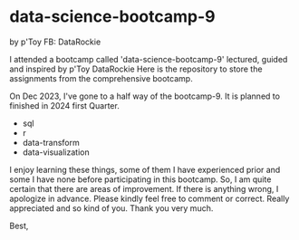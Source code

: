 # data-science-bootcamp-9
by p'Toy FB: DataRockie

I attended a bootcamp called 'data-science-bootcamp-9' lectured, guided and inspired by p'Toy DataRockie
Here is the repository to store the assignments from the comprehensive bootcamp.

On Dec 2023, I've gone to a half way of the bootcamp-9. It is planned to finished in 2024 first Quarter.
- sql
- r
- data-transform
- data-visualization

I enjoy learning these things, some of them I have experienced prior and some I have none before participating in
this bootcamp. So, I am quite certain that there are areas of improvement. If there is anything wrong, I apologize in advance. Please kindly feel free to comment or correct. 
Really appreciated and so kind of you. Thank you very much.

Best,
